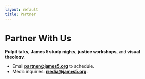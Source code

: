 ```yaml
---
layout: default
title: Partner
---
```


# Partner With Us
**Pulpit talks**, **James 5 study nights**, **justice workshops**, and **visual theology**.

- Email **partner@james5.org** to schedule.
- Media inquiries: **media@james5.org**.
